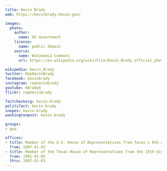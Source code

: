 ```yaml
---
title: Kevin Brady
web: https://kevinbrady.house.gov/

images:
  photo:
    author:
      name: US Government
    license:
      name: public domain
    source:
      name: Wikimedia Commons
      url: https://en.wikipedia.org/wiki/File:Kevin_Brady_official_photo.jpg

wikipedia: Kevin_Brady
twitter: RepKevinBrady
facebook: kevinbrady
instagram: repkevinbrady
youtube: KBrady8
flickr: repkevinbrady

factcheckorg: kevin-brady
politifact: kevin-brady
snopes: kevin-brady
washingtonpost: kevin-brady

groups:
- gop

offices:
- title: Member of the U.S. House of Representatives from Texas's 8th district
  from: 1997-01-03
- title: Member of the Texas House of Representatives from the 15th district
  from: 1991-01-03
  thru: 1997-01-03
---
```

